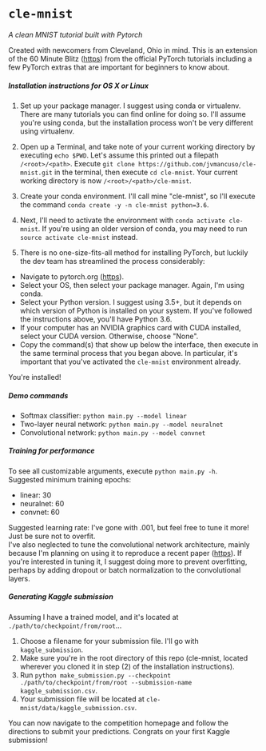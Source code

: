 `cle-mnist`
=====
_A clean MNIST tutorial built with Pytorch_

Created with newcomers from Cleveland, Ohio in mind.  This is an extension of the 60 Minute Blitz ([https](https://pytorch.org/tutorials/beginner/blitz/neural_networks_tutorial.html)) from the official PyTorch tutorials including a few PyTorch extras that are important for beginners to know about.

##### Installation instructions for OS X or Linux
1. Set up your package manager.  I suggest using conda or virtualenv.  There are many tutorials you can find online for doing so.  I'll assume you're using conda, but the installation process won't be very different using virtualenv.

2. Open up a Terminal, and take note of your current working directory by executing `echo $PWD`.  Let's assume this printed out a filepath `/<root>/<path>`.
Execute `git clone https://github.com/jvmancuso/cle-mnist.git` in the terminal, then execute `cd cle-mnist`.  Your current working directory is now `/<root>/<path>/cle-mnist`.

3. Create your conda environment.  I'll call mine "cle-mnist", so I'll execute the command `conda create -y -n cle-mnist python=3.6`.

4. Next, I'll need to activate the environment with `conda activate cle-mnist`.  If you're using an older version of conda, you may need to run `source activate cle-mnist` instead.

5. There is no one-size-fits-all method for installing PyTorch, but luckily the dev team has streamlined the process considerably:
- Navigate to pytorch.org ([https](https://pytorch.org/)).
- Select your OS, then select your package manager.  Again, I'm using conda.
- Select your Python version.  I suggest using 3.5+, but it depends on which version of Python is installed on your system.  If you've followed the instructions above, you'll have Python 3.6.
- If your computer has an NVIDIA graphics card with CUDA installed, select your CUDA version.  Otherwise, choose "None".
- Copy the command(s) that show up below the interface, then execute in the same terminal process that you began above.  In particular, it's important that you've activated the `cle-mnist` environment already.

You're installed!

##### Demo commands
- Softmax classifier: `python main.py --model linear`
- Two-layer neural network: `python main.py --model neuralnet`
- Convolutional network: `python main.py --model convnet`

##### Training for performance
To see all customizable arguments, execute `python main.py -h`.<br>
Suggested minimum training epochs:
- linear: 30
- neuralnet: 60
- convnet: 60

Suggested learning rate:
I've gone with .001, but feel free to tune it more!  Just be sure not to overfit.<br>
I've also neglected to tune the convolutional network architecture, mainly because I'm planning on using it to reproduce a recent paper ([https](https://blog.openai.com/debate/)).  If you're interested in tuning it, I suggest doing more to prevent overfitting, perhaps by adding dropout or batch normalization to the convolutional layers.

##### Generating Kaggle submission
Assuming I have a trained model, and it's located at `./path/to/checkpoint/from/root`...
1. Choose a filename for your submission file.  I'll go with `kaggle_submission`.
2. Make sure you're in the root directory of this repo (cle-mnist, located wherever you cloned it in step (2) of the installation instructions).
3. Run `python make_submission.py --checkpoint ./path/to/checkpoint/from/root --submission-name kaggle_submission.csv`.
4. Your submission file will be located at `cle-mnist/data/kaggle_submission.csv`.

You can now navigate to the competition homepage and follow the directions to submit your predictions.  Congrats on your first Kaggle submission!
